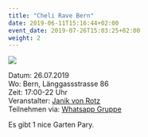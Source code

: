 ```yaml
---
title: "Cheli Rave Bern"
date: 2019-06-11T15:16:44+02:00
event_date: 2019-07-26T15:03:25+02:00
weight: 2
---
```


![](/images/lightbulbs.jpg)

Datum: 26.07.2019  
Wo: Bern, Länggassstrasse 86  
Zeit: 17:00-22 Uhr  
Veranstalter: [Janik von Rotz](https://wa.me/+41792656076)  
Teilnehmen via: [Whatsapp Gruppe](https://chat.whatsapp.com/EUbW0an6dtH84E6SkV2Iar) 

Es gibt 1 nice Garten Pary.
